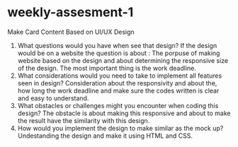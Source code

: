 # weekly-assesment-1
Make Card Content Based on UI/UX Design

1. What questions would you have when see that design? 
If the design would be on a website the question is about : The porpuse of making website based on the design and about determining the responsive size of the design. The most important thing is the work deadline.
2. What considerations would you need to take to implement all features seen in design? 
Consideration about the responsivity and about the, how long the work deadline and make sure the codes written is clear and easy to understand.
3. What obstacles or challenges might you encounter when coding this design? 
The obstacle is about making this responsive and about to make the result have the similarity with this design.
4. How would you implement the design to make similar as the mock up? 
Undestanding the design and make it using HTML and CSS.
